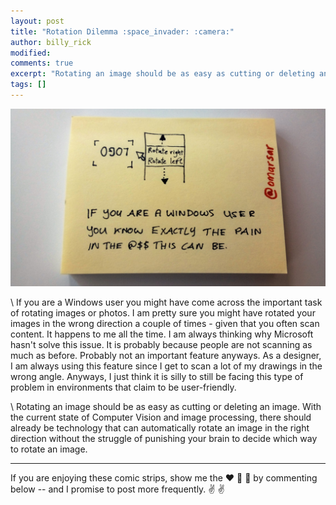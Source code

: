 ```yaml
---
layout: post
title: "Rotation Dilemma :space_invader: :camera:"
author: billy_rick
modified: 
comments: true
excerpt: "Rotating an image should be as easy as cutting or deleting an image"
tags: []
---
```


![alt text](https://github.com/omarsar/omarsar.github.io/blob/master/images/rotate.jpg?raw=true "rotation dilemma")

\\
If you are a Windows user you might have come across the important task of rotating images or photos. I am pretty sure you might have rotated your images in the wrong direction a couple of times - given that you often scan content. It happens to me all the time. I am always thinking why Microsoft hasn't solve this issue. It is probably because people are not scanning as much as before. Probably not an important feature anyways. As a designer, I am always using this feature since I get to scan a lot of my drawings in the wrong angle. Anyways, I just think it is silly to still be facing this type of problem in environments that claim to be user-friendly. 

\\
Rotating an image should be as easy as cutting or deleting an image. With the current state of Computer Vision and image processing, there should already be technology that can automatically rotate an image in the right direction without the struggle of punishing your brain to decide which way to rotate an image. 

---
If you are enjoying these comic strips, show me the :heart: :blue_heart: :green_heart: by commenting below -- and I promise to post more frequently. :v: :v:
